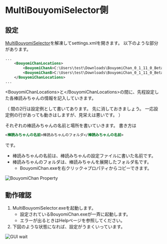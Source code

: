 # MultiBouyomiSelector側

## 設定
[MultiBouyomiSelector](https://github.com/kure3rd/MultiBouyomiSelector/releases)を解凍してsettings.xmlを開きます。
以下のような部分があります。

```xml
...
    <BouyomiChanLocations>
        <BouyomiChanA>C:\Users\test\Downloads\BouyomiChan_0_1_11_0_Beta21</BouyomiChanA>
        <BouyomiChanB>C:\Users\test\Downloads\BouyomiChan_0_1_11_0_Beta21_(1)</BouyomiChanB>
    </BouyomiChanLocations>
...
```
\<BouyomiChanLocations\>と\</BouyomiChanLocations\>の間に、先程設定した各棒読みちゃんの情報を記入していきます。

（
間の2行は設定例として書いてあります。
先に消しておきましょう。
一応設定例の行があっても動きはしますが、見栄えは悪いです。
）


それぞれの棒読みちゃんの名前と場所を書いていきます。
書き方は
```xml
<棒読みちゃんの名前>棒読みちゃんのフォルダ</棒読みちゃんの名前>
```
です。

- 棒読みちゃんの名前は、棒読みちゃんの設定ファイルに書いた名前です。
- 棒読みちゃんのフォルダは、棒読みちゃんを展開したフォルダ名です。
    - BouyomiChan.exeを右クリック->プロパティからコピーできます。

![BouyomiChan Property](../image/bouyomichan-property.png)

## 動作確認

1. MultiBouyomiSelector.exeを起動します。
    - 設定されているBouyomiChan.exeが一斉に起動します。
    - エラーが出るときはHelpページを参照してください。
1. 下図のような状態になれば、設定がうまくいっています。

![GUI wait](../image/GUI-Wait.png)